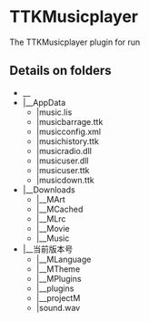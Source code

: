# TTKMusicplayer
The TTKMusicplayer plugin for run

## Details on folders

* __
* |__AppData
  * |music.lis
  * |musicbarrage.ttk
  * |musicconfig.xml
  * |musichistory.ttk
  * |musicradio.dll
  * |musicuser.dll
  * |musicuser.ttk
  * |musicdown.ttk
* |__Downloads
  * |__MArt
  * |__MCached
  * |__MLrc
  * |__Movie
  * |__Music
* |__当前版本号
  * |__MLanguage
  * |__MTheme
  * |__MPlugins
  * |__plugins
  * |__projectM
  * |sound.wav
